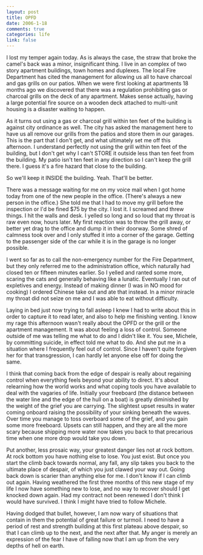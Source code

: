```yaml
--- 
layout: post
title: OPFD
date: 2006-1-18
comments: true
categories: life
link: false
---
```

I lost my temper again today. As is always the case, the straw that broke the camel's back was a minor, insignificant thing. I live in an complex of two story apartment buildings, town homes and duplexes. The local Fire Department has cited the management for allowing us all to have charcoal and gas grills on our patios. When we were first looking at apartments 18 months ago we discovered that there was a regulation prohibiting gas or charcoal grills on the deck of any apartment. Makes sense actually, having a large potential fire source on a wooden deck attached to multi-unit housing is a disaster waiting to happen.

As it turns out using a gas or charcoal grill within ten feet of the building is against city ordinance as well. The city has asked the management here to have us all remove our grills from the patios and store them in our garages.  This is the part that I don't get, and what ultimately set me off this afternoon. I understand perfectly not using the grill within ten feet of the building, but I don't get why I can't STORE it outside less than ten feet from the building. My patio isn't ten feet in any direction so I can't keep the grill there. I guess it's a fire hazard that close to the building.

So we'll keep it INSIDE the building. Yeah. That'll be better.

There was a message waiting for me on my voice mail when I got home today from one of the new people in the office. (There's always a new person in the office.) She told me that I had to move my grill before the inspection or I'd be fined $75 by the city. I lost it. I screamed and threw things. I hit the walls and desk. I yelled so long and so loud that my throat is raw even now, hours later. My first reaction was to throw the grill away, or better yet drag to the office and dump it in their doorway. Some shred of calmness took over and I only stuffed it into a corner of the garage. Getting to the passenger side of the car while it is in the garage is no longer possible.

I went so far as to call the non-emergency number for the Fire Department, but they only referred me to the administration office, which naturally had closed ten or fifteen minutes earlier. So I yelled and ranted some more, scaring the cats and generally behaving like a lunatic. Eventually I ran out of expletives and energy. Instead of making dinner (I was in NO mood for cooking) I ordered Chinese take out and ate that instead. In a minor miracle my throat did not seize on me and I was able to eat without difficulty.

Laying in bed just now trying to fall asleep I knew I had to write about this in order to capture it to read later, and also to help me finishing venting. I know my rage this afternoon wasn't really about the OPFD or the grill or the apartment management. It was about feeling a loss of control. Someone outside of me was telling me what to do and I didn't like it. You see, Michele, by committing suicide, in effect told me what to do. And she put me in a situation where I frequently feel out of control. Since I haven't quite forgiven her for that transgression, I can hardly let anyone else off for doing the same.

I think that coming back from the edge of despair is really about regaining control when everything feels beyond your ability to direct. It's about relearning how the world works and what coping tools you have available to deal with the vagaries of life.  Initially your freeboard (the distance between the water line and the edge of the hull on a boat) is greatly diminished by the weight of the grief you are carrying. The slightest upset results in water coming onboard raising the possibility of your sinking beneath the waves. Over time you manage to toss overboard some of the grief, and you gain some more freeboard. Upsets can still happen, and they are all the more scary because shipping more water now takes you back to that precarious time when one more drop would take you down.

Put another, less prosaic way, your greatest danger lies not at rock bottom. At rock bottom you have nothing else to lose. You just exist. But once you start the climb back towards normal, any fall, any slip takes you back to the ultimate place of despair, of which you just clawed your way out. Going back down is scarier than anything else for me. I don't know if I can climb out again. Having weathered the first three months of this new stage of my life I now have something new to lose, and no way to recover should I get knocked down again. Had my contract not been renewed I don't think I would have survived. I think I might have tried to follow Michele.

Having dodged that bullet, however, I am now wary of situations that contain in them the potential of great failure or turmoil. I need to have a period of rest and strength building at this first plateau above despair, so that I can climb up to the next, and the next after that. My anger is merely an expression of the fear I have of falling now that I am up from the very depths of hell on earth.
